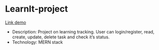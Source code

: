 # LearnIt-project

[Link demo](https://learnit-project.netlify.app/)

- Description: Project on learning tracking. User can login/register, read, create, update, delete task and check it’s status.
- Technology: MERN stack

